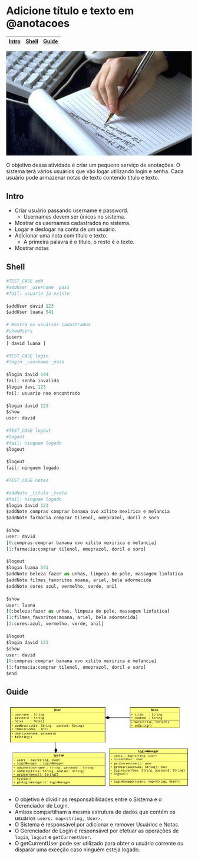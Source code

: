 # Adicione título e texto em @anotacoes

<!-- toch -->
[Intro](#intro) | [Shell](#shell) | [Guide](#guide)
-- | -- | --
<!-- toch -->

![cover](cover.jpg)

O objetivo dessa atividade é criar um pequeno serviço de anotações. O sistema terá vários usuários que vão logar utilizando login e senha. Cada usuário pode armazenar notas de texto contendo título e texto.

## Intro

- Criar usuário passando username e password.
    - Usernames devem ser únicos no sistema.
- Mostrar os usernames cadastrados no sistema.
- Logar e deslogar na conta de um usuário.
- Adicionar uma nota com título e texto.
    - A primeira palavra é o título, o resto é o texto.
- Mostrar notas

## Shell

```python
#TEST_CASE add
#addUser _username _pass
#fail: usuario ja existe

$addUser david 123
$addUser luana 541

# Mostra os usuários cadastrados
#showUsers
$users
[ david luana ]

#TEST_CASE login
#login _username _pass

$login david 144
fail: senha invalida
$login davi 123
fail: usuario nao encontrado

$login david 123
$show
user: david

#TEST_CASE logout
#logout
#fail: ninguem logado
$logout

$logout
fail: ninguem logado

#TEST_CASE notes

#addNote _titulo _texto
#fail: ninguem logado
$login david 123
$addNote compras comprar banana ovo xilito mexirica e melancia
$addNote farmacia comprar tilenol, omeprazol, doril e soro

$show
user: david
[0:compras:comprar banana ovo xilito mexirica e melancia]
[1:farmacia:comprar tilenol, omeprazol, doril e soro]

$logout
$login luana 541
$addNote beleza fazer as unhas, limpeza de pele, massagem linfatica
$addNote filmes_favoritos moana, ariel, bela adormecida
$addNote cores azul, vermelho, verde, anil

$show
user: luana
[0:beleza:fazer as unhas, limpeza de pele, massagem linfatica]
[1:filmes_favoritos:moana, ariel, bela adormecida]
[2:cores:azul, vermelho, verde, anil]

$logout
$login david 123
$show
user: david
[0:compras:comprar banana ovo xilito mexirica e melancia]
[1:farmacia:comprar tilenol, omeprazol, doril e soro]
$end

```

## Guide

![diagrama](diagrama.png)

- O objetivo é dividir as responsabilidades entre o Sistema e o Gerenciador de Login.
- Ambos compartilham a mesma estrutura de dados que contém os usuários `users: map<string, User>`.
- O Sistema é responsável por adicionar e remover Usuários e Notas.
- O Gerenciador de Login é responsável por efetuar as operações de `login`, `logout` e `getCurrentUser`.
- O getCurrentUser pode ser utilizado para obter o usuário corrente ou disparar uma exceção caso ninguém esteja logado.
